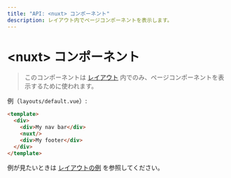 ```yaml
---
title: "API: <nuxt> コンポーネント"
description: レイアウト内でページコンポーネントを表示します。
---
```


<!-- title: "API: The <nuxt> Component" -->
<!-- description: Display the page components inside a layout. -->

<!-- # The &lt;nuxt&gt; Component -->

# &lt;nuxt&gt; コンポーネント

<!-- \> This component is used only in [layouts](/guide/views#layouts) to display the page components. -->

> このコンポーネントは [レイアウト](/guide/views#layouts) 内でのみ、ページコンポーネントを表示するために使われます。

<!-- Example (`layouts/default.vue`): -->

例（`layouts/default.vue`）:

```html
<template>
  <div>
    <div>My nav bar</div>
    <nuxt/>
    <div>My footer</div>
  </div>
</template>
```

<!-- To see an example, take a look at the [layouts example](/examples/layouts). -->

例が見たいときは [レイアウトの例](/examples/layouts) を参照してください。
